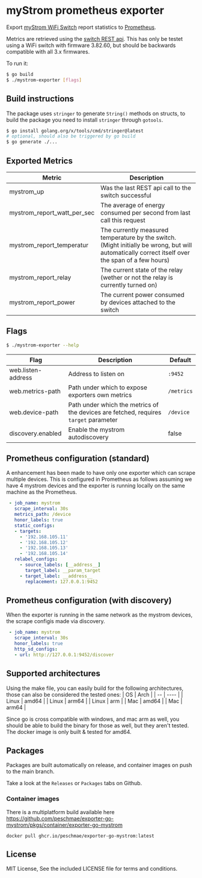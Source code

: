 # myStrom prometheus exporter

Export [myStrom WiFi Switch](https://mystrom.ch/de/wifi-switch-ch/) report
statistics to [Prometheus](https://prometheus.io).

Metrics are retrieved using the [switch REST api](https://api.mystrom.ch/).
This has only be testet using a WiFi switch with firmware 3.82.60, but should be
backwards compatible with all 3.x firmwares.

To run it:
```bash
$ go build
$ ./mystrom-exporter [flags]
```

## Build instructions
The package uses `stringer` to generate `String()` methods on structs, to build the package you need to install `stringer` through `gotools`.

```bash
$ go install golang.org/x/tools/cmd/stringer@latest
# optional, should also be triggered by go build
$ go generate ./...
```

## Exported Metrics
| Metric | Description |
| ------ | ------- |
| mystrom_up | Was the last REST api call to the switch successful |
| mystrom_report_watt_per_sec | The average of energy consumed per second from last call this request |
| mystrom_report_temperatur  | The currently measured temperature by the switch. (Might initially be wrong, but will automatically correct itself over the span of a few hours) |
| mystrom_report_relay | The current state of the relay (wether or not the relay is currently turned on) |
| mystrom_report_power  | The current power consumed by devices attached to the switch |

## Flags
```bash
$ ./mystrom-exporter --help
```
| Flag | Description | Default |
| ---- | ----------- | ------- |
| web.listen-address | Address to listen on | `:9452` |
| web.metrics-path | Path under which to expose exporters own metrics | `/metrics` |
| web.device-path | Path under which the metrics of the devices are fetched, requires `target` parameter | `/device` |
| discovery.enabled | Enable the mystrom autodiscovery | false |

## Prometheus configuration (standard)
A enhancement has been made to have only one exporter which can scrape multiple devices. This is configured in
Prometheus as follows assuming we have 4 mystrom devices and the exporter is running locally on the same machine as
the Prometheus.
```yaml
 - job_name: mystrom
   scrape_interval: 30s
   metrics_path: /device
   honor_labels: true
   static_configs:
   - targets:
     - '192.168.105.11'
     - '192.168.105.12'
     - '192.168.105.13'
     - '192.168.105.14'
   relabel_configs:
     - source_labels: [__address__]
       target_label: __param_target
     - target_label: __address__
       replacement: 127.0.0.1:9452
```

## Prometheus configuration (with discovery)
When the exporter is running in the same network as the mystrom devices, the scrape configis made via discovery. 

```yaml
 - job_name: mystrom
   scrape_interval: 30s
   honor_labels: true
   http_sd_configs:
   - url: http://127.0.0.1:9452/discover
```


## Supported architectures
Using the make file, you can easily build for the following architectures, those can also be considered the tested ones:
| OS | Arch |
| -- | ---- |
| Linux | amd64 |
| Linux | arm64 |
| Linux | arm |
| Mac | amd64 |
| Mac | arm64 |

Since go is cross compatible with windows, and mac arm as well, you should be able to build the binary for those as well, but they aren't tested.
The docker image is only built & tested for amd64.

## Packages
Packages are built automatically on release, and container images on push to the main branch.

Take a look at the `Releases` or `Packages` tabs on Github.

### Container images
There is a multiplatform build available here https://github.com/peschmae/exporter-go-mystrom/pkgs/container/exporter-go-mystrom
```
docker pull ghcr.io/peschmae/exporter-go-mystrom:latest
```

## License
MIT License, See the included LICENSE file for terms and conditions.